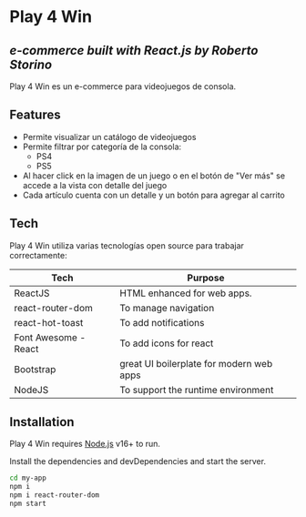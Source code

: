 # Play 4 Win
## _e-commerce built with React.js by Roberto Storino_ 


Play 4 Win es un e-commerce para videojuegos de consola.


## Features

- Permite visualizar un catálogo de videojuegos
- Permite filtrar por categoría de la consola:
   - PS4
   - PS5
- Al hacer click en la imagen de un juego o en el botón de "Ver más" se accede a la vista con detalle del juego
- Cada artículo cuenta con un detalle y un botón para agregar al carrito



## Tech

Play 4 Win utiliza varias tecnologías open source para trabajar correctamente:

| Tech | Purpose |
| ------ | ------ |
| ReactJS | HTML enhanced for web apps. |
| react-router-dom | To manage navigation |
| react-hot-toast | To add notifications |
| Font Awesome - React | To add icons for react |
| Bootstrap | great UI boilerplate for modern web apps |
| NodeJS | To support the runtime environment |



## Installation

Play 4 Win requires [Node.js](https://nodejs.org/) v16+ to run.

Install the dependencies and devDependencies and start the server.

```sh
cd my-app
npm i
npm i react-router-dom
npm start
```


[//]: # (These are reference links used in the body of this note and get stripped out when the markdown processor does its job. There is no need to format nicely because it shouldn't be seen. Thanks SO - http://stackoverflow.com/questions/4823468/store-comments-in-markdown-syntax)

   [df1]: <http://daringfireball.net/projects/markdown/>
   [markdown-it]: <https://github.com/markdown-it/markdown-it>
   [node.js]: <http://nodejs.org>
